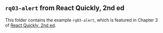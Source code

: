 ## `rq03-alert` from React Quickly, 2nd ed

This folder contains the example `rq03-alert`, which is featured in Chapter 3 of [React Quickly, 2nd ed](https://reactquickly.dev).
